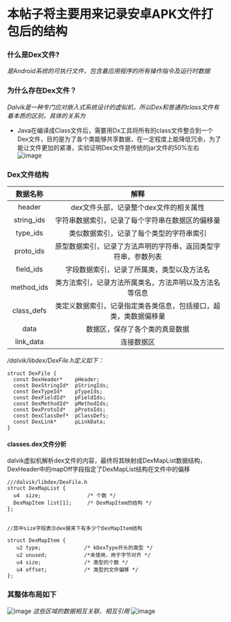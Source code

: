 # 本帖子将主要用来记录安卓APK文件打包后的结构
### 什么是Dex文件?  
  *是Android系统的可执行文件，包含着应用程序的所有操作指令及运行时数据*  
### 为什么存在Dex文件？  
  *Dalvik是一种专门应对嵌入式系统设计的虚拟机，所以Dex和普通的class文件有着本质的区别，具体的关系为*  
  * Java在编译成Class文件后，需要用Dx工具将所有的class文件整合到一个Dex文件，目的是为了各个类能够共享数据，在一定程度上能降低冗余，为了能让文件更加的紧凑，实验证明Dex文件是传统的jar文件的50%左右  
  ![image](https://upload-images.jianshu.io/upload_images/1152636-8230c5995981b7c2.png?imageMogr2/auto-orient/strip|imageView2/2/w/604/format/webp)
### Dex文件结构  
  |数据名称|解释|  
  |:----:|:--:|  
  |header|dex文件头部，记录整个dex文件的相关属性|  
  |string_ids|字符串数据索引，记录了每个字符串在数据区的偏移量|
  |type_ids|类似数据索引，记录了每个类型的字符串索引|
  |proto_ids|原型数据索引，记录了方法声明的字符串，返回类型字符串，参数列表|
  |field_ids|字段数据索引，记录了所属类，类型以及方法名|
  |method_ids|类方法索引，记录方法所属类名，方法声明以及方法名等信息|
  |class_defs|类定义数据索引，记录指定类各类信息，包括接口，超类，类数据偏移量|
  |data|数据区，保存了各个类的真是数据|
  |link_data|连接数据区|  
  
  */dalvik/libdex/DexFile.h定义如下：*
  ```
  struct DexFile {
    const DexHeader*    pHeader;
    const DexStringId*  pStringIds;
    const DexTypeId*    pTypeIds;
    const DexFieldId*   pFieldIds;
    const DexMethodId*  pMethodIds;
    const DexProtoId*   pProtoIds;
    const DexClassDef*  pClassDefs;
    const DexLink*      pLinkData;
  }
  ``` 
#### classes.dex文件分析  
  dalvik虚拟机解析dex文件的内容，最终将其映射成DexMapList数据结构，DexHeader中的mapOff字段指定了DexMapList结构在文件中的偏移  
  ```
  ///dalvik/libdex/DexFile.h
  struct DexMapList {
    u4  size;               /* 个数 */
    DexMapItem list[1];     /* DexMapItem的结构 */
  };
  
  
  //其中size字段表示dex接来下有多少个DexMapItem结构

  struct DexMapItem {
     u2 type;              /* kDexType开头的类型 */
     u2 unused;            /*未使用，用于字节对齐 */
     u4 size;              /* 类型的个数 */
     u4 offset;            /* 类型的文件偏移 */
  };
  ```
  
  ### 其整体布局如下  
  ![image](https://dn-kdt-img-test.qbox.me/public_files/2018/09/30/38399687ecc6bb950f762d71d42e7780.png)
  *这些区域的数据相互关联、相互引用*
  ![image](https://b.yzcdn.cn/public_files/2018/09/30/d985020caa93cc8d0a8dc209b44a673a.png)
